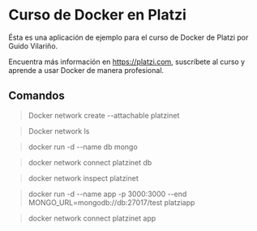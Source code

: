# Curso de Docker en Platzi

Ésta es una aplicación de ejemplo para el curso de Docker de Platzi por Guido
Vilariño.

Encuentra más información en https://platzi.com, suscríbete al curso y aprende
a usar Docker de manera profesional.

## Comandos

> Docker network create --attachable platzinet

> Docker network ls

> docker run -d --name db mongo

> docker network connect platzinet db

> docker network inspect platzinet

> docker run -d --name app -p 3000:3000 --end MONGO_URL=mongodb://db:27017/test platziapp

> docker network connect platzinet app
